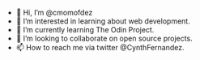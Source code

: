 - 👋 Hi, I’m @cmomofdez
- 👀 I’m interested in learning about web development.
- 🌱 I’m currently learning The Odin Project.
- 💞️ I’m looking to collaborate on open source projects.
- 📫 How to reach me via twitter @CynthFernandez.

<!---
cmomofdez/cmomofdez is a ✨ special ✨ repository because its `README.md` (this file) appears on your GitHub profile.
You can click the Preview link to take a look at your changes.
--->
